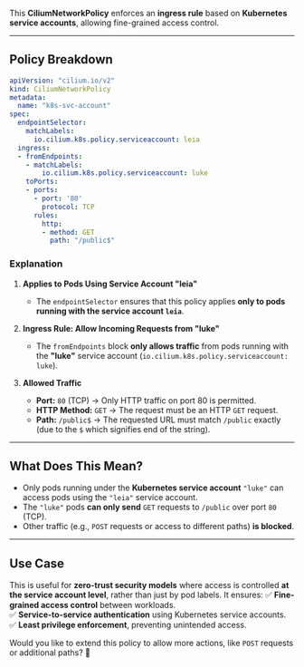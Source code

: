 This **CiliumNetworkPolicy** enforces an **ingress rule** based on **Kubernetes service accounts**, allowing fine-grained access control.

---

## **Policy Breakdown**
```yaml
apiVersion: "cilium.io/v2"
kind: CiliumNetworkPolicy
metadata:
  name: "k8s-svc-account"
spec:
  endpointSelector:
    matchLabels:
      io.cilium.k8s.policy.serviceaccount: leia
  ingress:
  - fromEndpoints:
    - matchLabels:
        io.cilium.k8s.policy.serviceaccount: luke
    toPorts:
    - ports:
      - port: '80'
        protocol: TCP
      rules:
        http:
        - method: GET
          path: "/public$"
```

### **Explanation**
1. **Applies to Pods Using Service Account "leia"**
   - The `endpointSelector` ensures that this policy applies **only to pods running with the service account `leia`**.
   
2. **Ingress Rule: Allow Incoming Requests from "luke"**
   - The `fromEndpoints` block **only allows traffic** from pods running with the **"luke"** service account (`io.cilium.k8s.policy.serviceaccount: luke`).

3. **Allowed Traffic**
   - **Port:** `80` (TCP) → Only HTTP traffic on port 80 is permitted.
   - **HTTP Method:** `GET` → The request must be an HTTP `GET` request.
   - **Path:** `/public$` → The requested URL must match `/public` exactly (due to the `$` which signifies end of the string).

---

## **What Does This Mean?**
- Only pods running under the **Kubernetes service account** `"luke"` can access pods using the `"leia"` service account.
- The `"luke"` pods **can only send** `GET` requests to `/public` over port `80` (TCP).
- Other traffic (e.g., `POST` requests or access to different paths) **is blocked**.

---

## **Use Case**
This is useful for **zero-trust security models** where access is controlled **at the service account level**, rather than just by pod labels. It ensures:
✅ **Fine-grained access control** between workloads.  
✅ **Service-to-service authentication** using Kubernetes service accounts.  
✅ **Least privilege enforcement**, preventing unintended access.  

Would you like to extend this policy to allow more actions, like `POST` requests or additional paths? 🚀